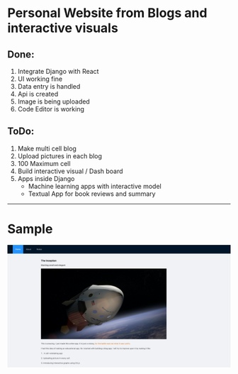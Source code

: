 # Personal Website from Blogs and interactive visuals

## Done:

1. Integrate Django with React
2. UI working fine
3. Data entry is handled
4. Api is created
5. Image is being uploaded
6. Code Editor is working

## ToDo:
1. Make multi cell blog
2. Upload pictures in each blog
3. 100 Maximum cell
4. Build interactive visual / Dash board
5. Apps inside Django
    - Machine learning apps with interactive model
    - Textual App for book reviews and summary

-------------------------
# Sample
![](Sample.png)